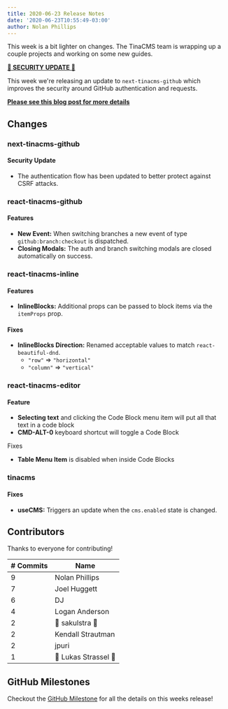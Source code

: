 ```yaml
---
title: 2020-06-23 Release Notes
date: '2020-06-23T10:55:49-03:00'
author: Nolan Phillips
---
```

This week is a bit lighter on changes. The TinaCMS team is wrapping up a couple projects and working on some new guides.

[**🚨 SECURITY UPDATE 🚨**](/blog/upgrade-notice-improved-github-security)

This week we're releasing an update to `next-tinacms-github` which improves the security around GitHub authentication and requests.

[**Please see this blog post for more details**](/blog/upgrade-notice-improved-github-security)

## Changes

### next-tinacms-github

#### Security Update

* The authentication flow has been updated to better protect against CSRF attacks. 

### react-tinacms-github

#### Features

* **New Event:** When switching branches a new event of type `github:branch:checkout` is dispatched.
* **Closing Modals:** The auth and branch switching modals are closed automatically on success.

### react-tinacms-inline

#### Features

* **InlineBlocks:** Additional props can be passed to block items via the `itemProps` prop.

#### Fixes

* **InlineBlocks Direction:**  Renamed acceptable values to match `react-beautiful-dnd`.
  * `"row"` => `"horizontal"`
  * `"column"` => `"vertical"`

### react-tinacms-editor

#### Feature

* **Selecting text** and clicking the Code Block menu item will put all that text in a code block
* **CMD-ALT-0** keyboard shortcut will toggle a Code Block

Fixes

* **Table Menu Item** is disabled when inside Code Blocks

### tinacms

#### Fixes

* **useCMS:** Triggers an update when the `cms.enabled` state is changed.

## Contributors

Thanks to everyone for contributing!

| # Commits | Name |
| --- | --- |
| 9 | Nolan Phillips |
| 7 | Joel Huggett |
| 6 | DJ |
| 4 | Logan Anderson |
| 2 | 🎉 sakulstra 🎉 |
| 2 | Kendall Strautman |
| 2 | jpuri |
| 1 | 🎉 Lukas Strassel 🎉 |

## GitHub Milestones

Checkout the [GitHub Milestone](https://github.com/tinacms/tinacms/milestone/29?closed=1) for all the details on this weeks release!